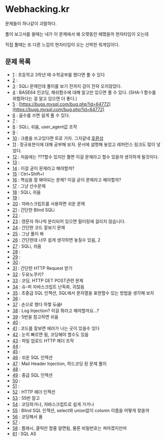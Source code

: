 # Webhacking.kr

문제들이 하나같이 괴랄하다.

풀이 보고서를 쓸때는 내가 이 문제에서 왜 오랫동안 헤맸을까 현자타임이 오는데

직접 풀때는 또 다른 느낌의 현자타임이 오는 신박한 워게임이다.

## 문제 목록

- [1](01.md) : 초등학교 3학년 때 수학공부를 했다면 풀 수 있다
- [2](02.md) : 
- [3](03.md) : SQLi 문제인데 풀이를 보기 전까지 감이 전혀 오지않았다.
- [4](04.md) : BASE64 인코딩, 해쉬함수에 대해 알고만 있으면 풀 수 있다. (SHA-1 함수를 위험하다는 걸 알고 있으면 더 좋다.)
- [5](05.md) : [https://bugs.mysql.com/bug.php?id=64772](https://bugs.mysql.com/bug.php?id=64772)
- [6](06.md) : 꼼수를 쓰면 쉽게 풀 수 있다.
- [7](07.md) : 
- [8](08.md) : SQLi, 쉬움, user_agent값 조작
- [9](09.md) : 
- [10](10.md) : 크롬을 쓰고있다면 IE로 가자. 그지같네 [호환성](https://stackoverflow.com/questions/13139383/javascript-browser-compatibility)
- [11](11.md) : 정규표현식에 대해 공부해 보자. 문서에 설명해 놓았고 레퍼런스 링크도 많이 넣었다.
- [12](12.md) : 처음에는 ???할수 있지만 풀면 이걸 문제라고 할수 있을까 생각하게 될것이다.
- [13](13.md) : 
- [14](14.md) : 이걸 굳이 문제라고 해야할까?
- [15](15.md) : Ctrl+Shift+I
- [16](16.md) : 핵심을 잘 봐야되는 문제? 이걸 굳이 문제라고 해야할까?
- [17](17.md) : 그냥 산수문제
- [18](18.md) : SQLi, 쉬움
- [19](19.md) :
- [20](20.md) : 자바스크립트를 사용하면 쉬운 문제
- [21](21.md) : 간단한 Blind SQLi
- [22](22.md) :
- [23](23.md) : 영문자 하나씩 분리되어 있으면 필터링에 걸리지 않습니다.
- [24](24.md) : 간단한 코드 잘보기 문제
- [25](25.md) : 그냥 풀이 봐
- [26](26.md) : 간단한데 너무 쉽게 생각하면 놓칠수 있음, 2
- [27](27.md) : SQLi, 쉬움
- [28](28.md) :
- [29](29.md) :
- [30](30.md) :
- [31](31.md) : 간단한 HTTP Request 받기
- [32](32.md) : 두유노쿠키?
- [33](33.md) : 코딩, HTTP GET POST관련 문제
- [34](34.md) : 슈-퍼 자바스크립트 난독화, 귀찮음
- [35](35.md) : 초중급 SQL 인젝션, SQL에서 문자열을 표현할수 있는 방법을 생각해 보자
- [36](36.md) :
- [37](37.md) : 손으로 했다 하핳 ~~도움!~~
- [38](38.md) : Log Injection? 이걸 뭐라고 해야할까요...?
- [39](39.md) : 5번을 참고하면 쉬움
- [40](40.md) :
- [41](41.md) : 코드를 잘보면 에러가 나는 곳이 있을수 있다
- [42](42.md) : 눈치 빠르면 됨, 코딩해야 할수도 있음
- [43](43.md) : 파일 업로드 HTTP 헤더 조작
- [44](44.md) :
- [45](45.md) :
- [46](46.md) : 쉬운 SQL 인젝션
- [47](47.md) : Mail Header Injection, 하드코딩 된 문제 풀이
- [48](48.md) :
- [49](49.md) : 중급 SQL 인젝션
- [50](50.md) :
- [51](51.md) :
- [52](52.md) : HTTP 헤더 인젝션
- [53](53.md) : 55번 참고
- [54](54.md) : 코딩하거나, 자바스크립트로 쉽게 가거나
- [55](55.md) : Blind SQL 인젝션, select와 union없이 column 이름을 어떻게 찾을까
- [56](56.md) : 코딩해서 품
- [57](57.md) :
- [58](58.md) : 플래시, 클릭만 할줄 알면됨, 물론 비밀번호는 쳐야겠지만머
- [61](61.md) : SQL AS